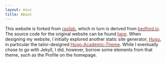```yaml
---
layout: misc
title: About
---
```


This website is forked from [<font color="brown">rasilab</font>](https://www.rasilab.org), which in turn is derived from [<font color="brown">bedford.io</font>](https://www.bedford.io). The source code for the original website can be found [<font color="brown">here</font>](https://github.com/blab/blotter/). When designing my website, I initially explored another static site generator, [<font color="brown">Hugo</font>](http://gohugo.io), in particular the tailor-designed [<font color="brown">Hugo-Academic-Theme</font>](https://themes.gohugo.io/academic/). While I eventually chose to go with Jekyll, I did, however, borrow some elements from that theme, such as the Profile on the homepage.
